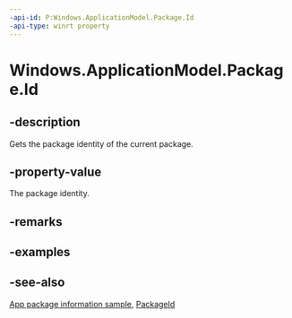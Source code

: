 ```yaml
---
-api-id: P:Windows.ApplicationModel.Package.Id
-api-type: winrt property
---
```


<!-- Property syntax
public Windows.ApplicationModel.PackageId Id { get; }
-->

# Windows.ApplicationModel.Package.Id

## -description
Gets the package identity of the current package.

## -property-value
The package identity.

## -remarks

## -examples

## -see-also
[App package information sample](https://github.com/Microsoft/Windows-universal-samples/tree/master/Samples/Package), [PackageId](packageid.md)
